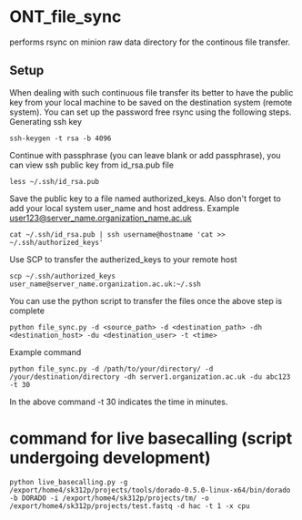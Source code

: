 # ONT_file_sync
performs rsync on minion raw data directory for the continous file transfer.

## Setup 
When dealing with such continuous file transfer its better to have the public key from your local machine to be saved on the destination system (remote system). You can set up the password free rsync using the following steps.
Generating ssh key
```
ssh-keygen -t rsa -b 4096
```
Continue with passphrase (you can leave blank or add passphrase), you can view ssh public key from id_rsa.pub file
```
less ~/.ssh/id_rsa.pub
```
Save the public key to a file named authorized_keys. Also don't forget to add your local system user_name and host address. Example user123@server_name.organization_name.ac.uk
```
cat ~/.ssh/id_rsa.pub | ssh username@hostname 'cat >> ~/.ssh/authorized_keys'
```
Use SCP to transfer the autherized_keys to your remote host
```
scp ~/.ssh/authorized_keys user_name@server_name.organization.ac.uk:~/.ssh
```
You can use the python script to transfer the files once the above step is complete
```
python file_sync.py -d <source_path> -d <destination_path> -dh <destination_host> -du <destination_user> -t <time>
```
Example command
```
python file_sync.py -d /path/to/your/directory/ -d /your/destination/directory -dh server1.organization.ac.uk -du abc123 -t 30
```
In the above command -t 30 indicates the time in minutes. 

# command for live basecalling (script undergoing development)
```
python live_basecalling.py -g /export/home4/sk312p/projects/tools/dorado-0.5.0-linux-x64/bin/dorado -b DORADO -i /export/home4/sk312p/projects/tm/ -o /export/home4/sk312p/projects/test.fastq -d hac -t 1 -x cpu
```
